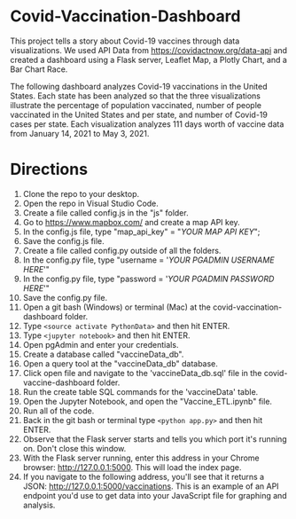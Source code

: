 # Covid-Vaccination-Dashboard
This project tells a story about Covid-19 vaccines through data visualizations. We used API Data from https://covidactnow.org/data-api and created a dashboard using a Flask server, Leaflet Map, a Plotly Chart, and a Bar Chart Race. 

The following dashboard analyzes Covid-19 vaccinations in the United States. Each state has been analyzed so that the three visualizations illustrate the percentage of population vaccinated, number of people vaccinated in the United States and per state, and number of Covid-19 cases per state. Each visualization analyzes 111 days worth of vaccine data from January 14, 2021 to May 3, 2021.

# Directions

1. Clone the repo to your desktop.
1. Open the repo in Visual Studio Code. 
1. Create a file called config.js in the "js" folder.
1. Go to https://www.mapbox.com/ and create a map API key.
1. In the config.js file, type "map_api_key" = "*YOUR MAP API KEY*";
1. Save the config.js file.
1. Create a file called config.py outside of all the folders.
1. In the config.py file, type "username = '*YOUR PGADMIN USERNAME HERE*'"
1. In the config.py file, type "password = '*YOUR PGADMIN PASSWORD HERE*'"
1. Save the config.py file.
1. Open a git bash (Windows) or terminal (Mac) at the covid-vaccination-dashboard folder.
1. Type `<source activate PythonData>` and then hit ENTER.
1. Type `<jupyter notebook>` and then hit ENTER.
1. Open pgAdmin and enter your credentials.
1. Create a database called "vaccineData_db".
1. Open a query tool at the "vaccineData_db" database.
1. Click open file and navigate to the 'vaccineData_db.sql' file in the covid-vaccine-dashboard folder.
1. Run the create table SQL commands for the 'vaccineData' table. 
1. Open the Jupyter Notebook, and open the "Vaccine_ETL.ipynb" file. 
1. Run all of the code.
1. Back in the git bash or terminal type `<python app.py>` and then hit ENTER. 
1. Observe that the Flask server starts and tells you which port it's running on. Don't close this window.
1. With the Flask server running, enter this address in your Chrome browser:  http://127.0.0.1:5000. This will load the index page. 
1. If you navigate to the following address, you'll see that it returns a JSON: http://127.0.0.1:5000/vaccinations. This is an example of an API endpoint you'd use to get data into your JavaScript file for graphing and analysis.
